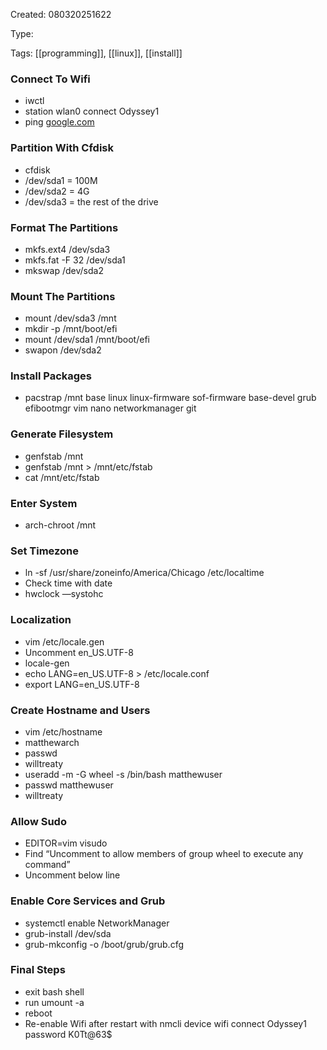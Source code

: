 Created: 080320251622

Type:

Tags: [[programming]], [[linux]], [[install]]

### Connect To Wifi

- iwctl
- station wlan0 connect Odyssey1
- ping [google.com](http://google.com)

### Partition With Cfdisk

- cfdisk
- /dev/sda1 = 100M
- /dev/sda2 = 4G
- /dev/sda3 = the rest of the drive

### Format The Partitions

- mkfs.ext4 /dev/sda3
- mkfs.fat -F 32 /dev/sda1
- mkswap /dev/sda2

### Mount The Partitions

- mount /dev/sda3 /mnt
- mkdir -p /mnt/boot/efi
- mount /dev/sda1 /mnt/boot/efi
- swapon /dev/sda2

### Install Packages

- pacstrap /mnt base linux linux-firmware sof-firmware base-devel grub efibootmgr vim nano networkmanager git

### Generate Filesystem

- genfstab /mnt
- genfstab /mnt > /mnt/etc/fstab
- cat /mnt/etc/fstab

### Enter System

- arch-chroot /mnt

### Set Timezone

- ln -sf /usr/share/zoneinfo/America/Chicago /etc/localtime
- Check time with date
- hwclock —systohc

### Localization

- vim /etc/locale.gen
- Uncomment en_US.UTF-8
- locale-gen
- echo LANG=en_US.UTF-8 > /etc/locale.conf
- export LANG=en_US.UTF-8

### Create Hostname and Users

- vim /etc/hostname
- matthewarch
- passwd
- willtreaty
- useradd -m -G wheel -s /bin/bash matthewuser
- passwd matthewuser
- willtreaty

### Allow Sudo

- EDITOR=vim visudo
- Find “Uncomment to allow members of group wheel to execute any command”
- Uncomment below line

### Enable Core Services and Grub

- systemctl enable NetworkManager
- grub-install /dev/sda
- grub-mkconfig -o /boot/grub/grub.cfg

### Final Steps

- exit bash shell
- run umount -a
- reboot
- Re-enable Wifi after restart with nmcli device wifi connect Odyssey1 password K0Tt@63$

